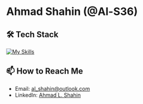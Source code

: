 # Ahmad Shahin (@Al-S36)

## 🛠️ Tech Stack
[![My Skills](https://skillicons.dev/icons?i=java,python,dart,html,css,mysql,anaconda,androidstudio,atom,azure,bootstrap,discord,django,figma,flutter,flask,git,github,gitlab,gradle,idea,js,jenkins,linux,maven,nodejs,php,postman,wordpress,spring,firebase,raspberrypi,react,vscode,trap&perline=17)](https://skillicons.dev)

## 📫 How to Reach Me
- Email: [al_shahin@outlook.com](mailto:al_shahin@outlook.com)
- LinkedIn: [Ahmad L. Shahin](https://www.linkedin.com/in/ahmad-l-shahin/)

